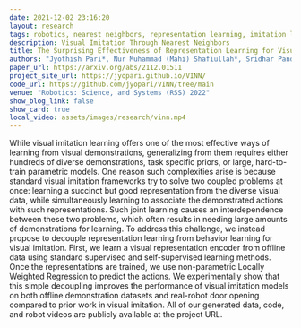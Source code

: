 ```yaml
---
date: 2021-12-02 23:16:20
layout: research
tags: robotics, nearest neighbors, representation learning, imitation learning
description: Visual Imitation Through Nearest Neighbors 
title: The Surprising Effectiveness of Representation Learning for Visual Imitation
authors: "Jyothish Pari*, Nur Muhammad (Mahi) Shafiullah*, Sridhar Pandian Arunachalam, Lerrel Pinto"
paper_url: https://arxiv.org/abs/2112.01511
project_site_url: https://jyopari.github.io/VINN/
code_url: https://github.com/jyopari/VINN/tree/main
venue: "Robotics: Science, and Systems (RSS) 2022"
show_blog_link: false
show_card: true
local_video: assets/images/research/vinn.mp4
---
```


While visual imitation learning offers one of the most effective ways of learning from visual demonstrations, generalizing from them requires either hundreds of diverse demonstrations, task specific priors, or large, hard-to-train parametric models. One reason such complexities arise is because standard visual imitation frameworks try to solve two coupled problems at once: learning a succinct but good representation from the diverse visual data, while simultaneously learning to associate the demonstrated actions with such representations. Such joint learning causes an interdependence between these two problems, which often results in needing large amounts of demonstrations for learning. To address this challenge, we instead propose to decouple representation learning from behavior learning for visual imitation. First, we learn a visual representation encoder from offline data using standard supervised and self-supervised learning methods. Once the representations are trained, we use non-parametric Locally Weighted Regression to predict the actions. We experimentally show that this simple decoupling improves the performance of visual imitation models on both offline demonstration datasets and real-robot door opening compared to prior work in visual imitation. All of our generated data, code, and robot videos are publicly available at the project URL. 